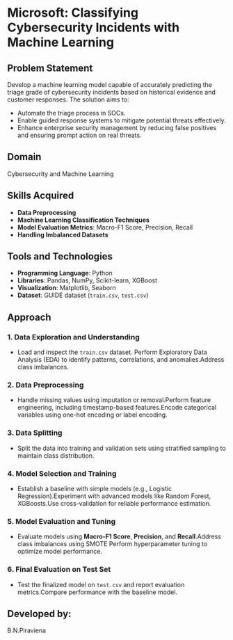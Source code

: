 # Microsoft: Classifying Cybersecurity Incidents with Machine Learning

## Problem Statement
Develop a machine learning model capable of accurately predicting the triage grade of cybersecurity incidents based on historical evidence and customer responses. The solution aims to:
- Automate the triage process in SOCs.
- Enable guided response systems to mitigate potential threats effectively.
- Enhance enterprise security management by reducing false positives and ensuring prompt action on real threats.

## Domain
Cybersecurity and Machine Learning

## Skills Acquired
- **Data Preprocessing**
- **Machine Learning Classification Techniques**
- **Model Evaluation Metrics**: Macro-F1 Score, Precision, Recall
- **Handling Imbalanced Datasets**

## Tools and Technologies
- **Programming Language**: Python
- **Libraries**: Pandas, NumPy, Scikit-learn, XGBoost
- **Visualization**: Matplotlib, Seaborn
- **Dataset**: GUIDE dataset (`train.csv`, `test.csv`)

## Approach

### 1. Data Exploration and Understanding
- Load and inspect the `train.csv` dataset. Perform Exploratory Data Analysis (EDA) to identify patterns, correlations, and anomalies.Address class imbalances.

### 2. Data Preprocessing
- Handle missing values using imputation or removal.Perform feature engineering, including timestamp-based features.Encode categorical variables using one-hot encoding or label encoding.

### 3. Data Splitting
- Split the data into training and validation sets using stratified sampling to maintain class distribution.

### 4. Model Selection and Training
- Establish a baseline with simple models (e.g., Logistic Regression).Experiment with advanced models like Random Forest, XGBoosts.Use cross-validation for reliable performance estimation.

### 5. Model Evaluation and Tuning
- Evaluate models using **Macro-F1 Score**, **Precision**, and **Recall**.Address class imbalances using SMOTE Perform hyperparameter tuning to optimize model performance.

### 6. Final Evaluation on Test Set
- Test the finalized model on `test.csv` and report evaluation metrics.Compare performance with the baseline model.

## Developed by:
B.N.Piraviena



